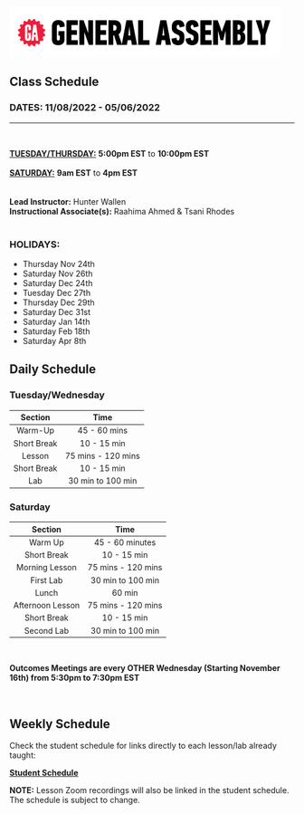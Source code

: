 [![General Assembly Logo](/ga_cog.png)](https://generalassemb.ly)

## Class Schedule
### DATES: 11/08/2022 - 05/06/2022
<hr />
<br/>

**<ins>TUESDAY/THURSDAY:</ins>** **5:00pm EST** to **10:00pm EST**   
<br/>
**<ins>SATURDAY:</ins>** **9am EST** to **4pm EST**  
<br/>
<br/>
**Lead Instructor:** Hunter Wallen
<br/>
**Instructional Associate(s):** Raahima Ahmed & Tsani Rhodes
<br/>
<br/>

### HOLIDAYS: 
- Thursday Nov 24th
- Saturday Nov 26th 
- Saturday Dec 24th
- Tuesday Dec 27th
- Thursday Dec 29th
- Saturday Dec 31st
- Saturday Jan 14th
- Saturday Feb 18th
- Saturday Apr 8th


## Daily Schedule
### Tuesday/Wednesday
| Section | Time |
|:--:|:---------:|
| Warm-Up | 45 - 60 mins |
| Short Break | 10 - 15 min |
| Lesson | 75 mins - 120 mins |
| Short Break | 10 - 15 min |
| Lab | 30 min to 100 min |

### Saturday
| Section | Time |
|:--:|:---------:|
| Warm Up | 45 - 60 minutes |
| Short Break | 10 - 15 min |
| Morning Lesson | 75 mins - 120 mins |
| First Lab | 30 min to 100 min |
| Lunch | 60 min |
| Afternoon Lesson | 75 mins - 120 mins |
| Short Break | 10 - 15 min |
| Second Lab | 30 min to 100 min |

<br/>

**Outcomes Meetings are every OTHER Wednesday (Starting November 16th) from 5:30pm to 7:30pm EST**

<br/>


## Weekly Schedule
Check the student schedule for links directly to each lesson/lab already taught:

**[Student Schedule]()**

**NOTE:** Lesson Zoom recordings will also be linked in the student schedule. The schedule is subject to change.
